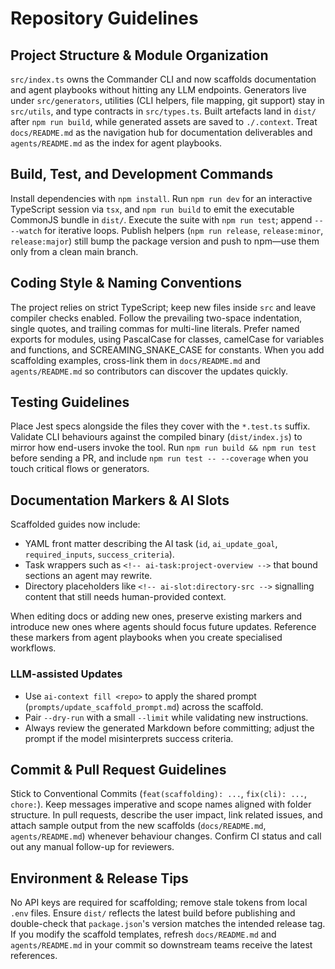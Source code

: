 # Repository Guidelines

## Project Structure & Module Organization
`src/index.ts` owns the Commander CLI and now scaffolds documentation and agent playbooks without hitting any LLM endpoints. Generators live under `src/generators`, utilities (CLI helpers, file mapping, git support) stay in `src/utils`, and type contracts in `src/types.ts`. Built artefacts land in `dist/` after `npm run build`, while generated assets are saved to `./.context`. Treat `docs/README.md` as the navigation hub for documentation deliverables and `agents/README.md` as the index for agent playbooks.

## Build, Test, and Development Commands
Install dependencies with `npm install`. Run `npm run dev` for an interactive TypeScript session via `tsx`, and `npm run build` to emit the executable CommonJS bundle in `dist/`. Execute the suite with `npm run test`; append `-- --watch` for iterative loops. Publish helpers (`npm run release`, `release:minor`, `release:major`) still bump the package version and push to npm—use them only from a clean main branch.

## Coding Style & Naming Conventions
The project relies on strict TypeScript; keep new files inside `src` and leave compiler checks enabled. Follow the prevailing two-space indentation, single quotes, and trailing commas for multi-line literals. Prefer named exports for modules, using PascalCase for classes, camelCase for variables and functions, and SCREAMING_SNAKE_CASE for constants. When you add scaffolding examples, cross-link them in `docs/README.md` and `agents/README.md` so contributors can discover the updates quickly.

## Testing Guidelines
Place Jest specs alongside the files they cover with the `*.test.ts` suffix. Validate CLI behaviours against the compiled binary (`dist/index.js`) to mirror how end-users invoke the tool. Run `npm run build && npm run test` before sending a PR, and include `npm run test -- --coverage` when you touch critical flows or generators.

## Documentation Markers & AI Slots
Scaffolded guides now include:
- YAML front matter describing the AI task (`id`, `ai_update_goal`, `required_inputs`, `success_criteria`).
- Task wrappers such as `<!-- ai-task:project-overview -->` that bound sections an agent may rewrite.
- Directory placeholders like `<!-- ai-slot:directory-src -->` signalling content that still needs human-provided context.

When editing docs or adding new ones, preserve existing markers and introduce new ones where agents should focus future updates. Reference these markers from agent playbooks when you create specialised workflows.

### LLM-assisted Updates
- Use `ai-context fill <repo>` to apply the shared prompt (`prompts/update_scaffold_prompt.md`) across the scaffold.
- Pair `--dry-run` with a small `--limit` while validating new instructions.
- Always review the generated Markdown before committing; adjust the prompt if the model misinterprets success criteria.

## Commit & Pull Request Guidelines
Stick to Conventional Commits (`feat(scaffolding): ...`, `fix(cli): ...`, `chore:`). Keep messages imperative and scope names aligned with folder structure. In pull requests, describe the user impact, link related issues, and attach sample output from the new scaffolds (`docs/README.md`, `agents/README.md`) whenever behaviour changes. Confirm CI status and call out any manual follow-up for reviewers.

## Environment & Release Tips
No API keys are required for scaffolding; remove stale tokens from local `.env` files. Ensure `dist/` reflects the latest build before publishing and double-check that `package.json`'s version matches the intended release tag. If you modify the scaffold templates, refresh `docs/README.md` and `agents/README.md` in your commit so downstream teams receive the latest references.
